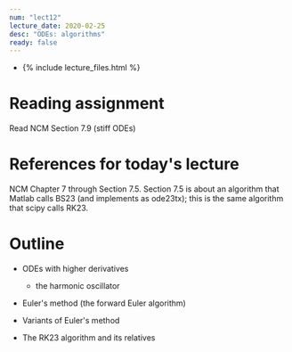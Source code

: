 ```yaml
---
num: "lect12"
lecture_date: 2020-02-25
desc: "ODEs: algorithms"
ready: false
---
```


* {% include lecture_files.html %}

# Reading assignment

Read NCM Section 7.9 (stiff ODEs)

# References for today's lecture

NCM Chapter 7 through Section 7.5.
Section 7.5 is about an algorithm that 
Matlab calls BS23 (and implements as ode23tx);
this is the same algorithm that scipy calls RK23.

# Outline

- ODEs with higher derivatives
  - the harmonic oscillator

- Euler's method (the forward Euler algorithm)
- Variants of Euler's method
- The RK23 algorithm and its relatives
